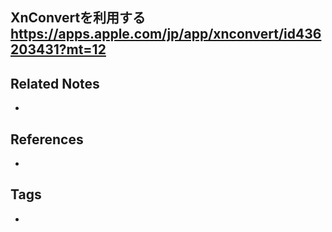 XnConvertを利用する
https://apps.apple.com/jp/app/xnconvert/id436203431?mt=12
----
## Related Notes
- 

## References
- 

## Tags
- 